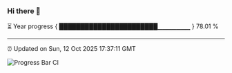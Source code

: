 ### Hi there 👋

⏳ Year progress { ███████████████████████▁▁▁▁▁▁▁ } 78.01 %

---

⏰ Updated on Sun, 12 Oct 2025 17:37:11 GMT

![Progress Bar CI](https://github.com/IshwaranRudhara/GIT-ACTION/workflows/Progress%20Bar%20CI/badge.svg)
